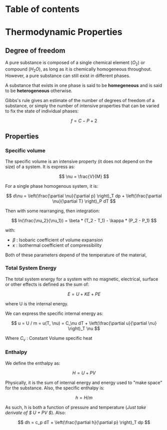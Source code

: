 # Table of contents  

# Thermodynamic Properties

## Degree of freedom

A pure substance is composed of a single chemical element ($O_2$) or compound ($H_2 O$), as long as it is chemically homogeneous throughout. However, a pure substance can still exist in different phases.

A substance that exists in one phase is said to be **homegeneous** and is said to be **heterogeneous** otherwise.

Gibbs's rule gives an estimate of the number of degrees of freedom of a substance, or simply the number of intensive properties that can be varied to fix the state of individual phases:

$$
    f = C - P + 2
$$

## Properties

### Specific volume

The specific volume is an intensive property (it does not depend on the size) of a system. It is express as:

$$
    \nu = \frac{V}{M}
$$

For a single phase homogenous system, it is:

$$
    d\nu = \left(\frac{\partial \nu}{\partial p} \right)_T dp + \left(\frac{\partial \nu}{\partial T} \right)_P dT
$$
 
Then with some rearranging, then integration:

$$
    ln(\frac{\nu_2}{\nu_1}) = \beta * (T_2 - T_1) - \kappa * (P_2 - P_1)
$$

with:

- $\beta$ : Isobaric coefficient of volume expansion
- $\kappa$ : Isothermal coefficient of compressibility

Both of these parameters depend of the temperature of the material,

### Total System Energy

The total system energy for a system with no magnetic, electrical, surface or other effects is defined as the sum of:

$$
    E = U + KE + PE
$$

where U is the internal energy.

We can express the specific internal energy as:

$$  
    u = U / m = u(T, \nu) = C_\nu dT + \left(\frac{\partial u}{\partial \nu} \right)_T \nu
$$

Where $C_\nu$ : Constant Volume specific heat

### Enthalpy

We define the enthalpy as:

$$
    H = U + PV
$$

Physically, it is the sum of internal energy and energy used to "make space" for the substance. Also, the specific enthalpy is:

$$
    h = H / m
$$

As such, h is both a function of pressure and temperature (*Just take derivate of $ U + PV $*). Also:

$$
    dh = c_p dT + \left(\frac{\partial h}{\partial p} \right)_T dp
$$
